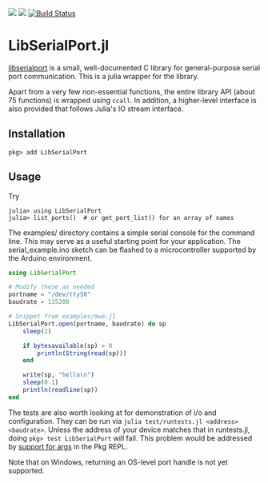 [![](https://img.shields.io/badge/docs-stable-blue.svg)](https://JuliaIO.github.io/LibSerialPort.jl/stable) [![](https://img.shields.io/badge/docs-dev-blue.svg)](https://JuliaIO.github.io/LibSerialPort.jl/dev) [![Build Status](https://travis-ci.com/JuliaIO/LibSerialPort.jl.svg?branch=master)](https://travis-ci.com/JuliaIO/LibSerialPort.jl)

# LibSerialPort.jl

[libserialport](http://sigrok.org/wiki/Libserialport) is a small, well-documented C library for general-purpose serial port communication. This is a julia wrapper for the library.

Apart from a very few non-essential functions, the entire library API (about 75 functions) is wrapped using `ccall`. In addition, a higher-level interface is also provided that follows Julia's IO stream interface.

## Installation

    pkg> add LibSerialPort


## Usage

Try

    julia> using LibSerialPort
    julia> list_ports()  # or get_port_list() for an array of names

The examples/ directory contains a simple serial console for the command line. This may serve as a useful starting point for your application. The serial_example.ino sketch can be flashed to a microcontroller supported by the Arduino environment.

```julia
using LibSerialPort

# Modify these as needed
portname = "/dev/ttyS0"
baudrate = 115200

# Snippet from examples/mwe.jl
LibSerialPort.open(portname, baudrate) do sp
	sleep(2)

	if bytesavailable(sp) > 0
    	println(String(read(sp)))
	end

    write(sp, "hello\n")
    sleep(0.1)
    println(readline(sp))
end
```

The tests are also worth looking at for demonstration of i/o and configuration. They can be run via `julia test/runtests.jl <address> <baudrate>`. Unless the address of your device matches that in runtests.jl, doing `pkg> test LibSerialPort` will fail. This problem would be addressed by [support for args](https://github.com/JuliaLang/Pkg.jl/issues/518) in the Pkg REPL.

Note that on Windows, returning an OS-level port handle is not yet supported.
